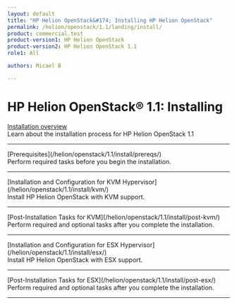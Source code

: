 ```yaml
---
layout: default
title: "HP Helion OpenStack&#174; Installing HP Helion OpenStack"
permalink: /helion/openstack/1.1/landing/install/
product: commercial.test
product-version1: HP Helion OpenStack
product-version2: HP Helion OpenStack 1.1
role1: All

authors: Micael B

---
```

<!--PUBLISHED-->

<script>

function PageRefresh {
onLoad="window.refresh"
}

PageRefresh();

</script>

<!--
<p style="font-size: small;"> <a href="/helion/openstack/1.1/3rd-party-license-agreements/">&#9664; PREV</a> | <a href="/helion/openstack/1.1/">&#9650; UP</a> | NEXT &#9654; </p>
-->

# HP Helion OpenStack&#174; 1.1: Installing

[Installation overview](/helion/openstack/1.1/install/overview/)
<br /> Learn about the installation process for HP Helion OpenStack 1.1
<hr>
[Prerequisites](/helion/openstack/1.1/install/prereqs/)
<br />Perform required tasks before you begin the installation.
<hr>
[Installation and Configuration for KVM Hypervisor](/helion/openstack/1.1/install/kvm/)
<br />Install HP Helion OpenStack with KVM support.
<hr>
[Post-Installation Tasks for KVM](/helion/openstack/1.1/install/post-kvm/) 
<br />Perform required and optional tasks after you complete the installation.
<hr>
[Installation and Configuration for ESX Hypervisor](/helion/openstack/1.1/install/esx/)
<br />Install HP Helion OpenStack with ESX support.
<hr>
[Post-Installation Tasks for ESX](/helion/openstack/1.1/install/post-esx/)
<br />Perform required and optional tasks after you complete the installation.
<hr>
